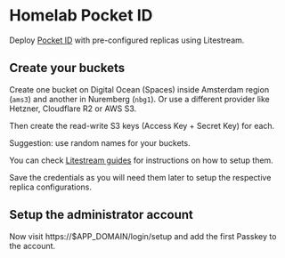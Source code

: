 # Homelab Pocket ID

Deploy [Pocket ID](https://github.com/pocket-id/pocket-id) with pre-configured
replicas using Litestream.

## Create your buckets

Create one bucket on Digital Ocean (Spaces) inside Amsterdam region (`ams3`) and
another in Nuremberg (`nbg1`). Or use a different provider like Hetzner,
Cloudflare R2 or AWS S3.

Then create the read-write S3 keys (Access Key + Secret Key) for each.

Suggestion: use random names for your buckets.

You can check [Litestream guides](https://litestream.io/guides/#replica-guides)
for instructions on how to setup them.

Save the credentials as you will need them later to setup the respective replica
configurations.

## Setup the administrator account

Now visit https://$APP_DOMAIN/login/setup and add the first Passkey to the
account.
